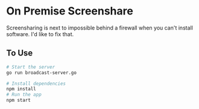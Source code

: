# On Premise Screenshare

Screensharing is next to impossible behind a firewall when you can't install software. I'd like to fix that.

## To Use

```bash
# Start the server
go run broadcast-server.go

# Install dependencies
npm install
# Run the app
npm start
```
